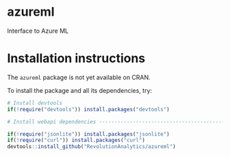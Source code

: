 # azureml
Interface to Azure ML

# Installation instructions

The `azureml` package is not yet available on CRAN.

To install the package and all its dependencies, try:

```r
# Install devtools
if(!require("devtools")) install.packages("devtools")

# Install webapi dependencies ---------------------------------------------

if(!require("jsonlite")) install.packages("jsonlite")
if(!require("curl")) install.packages("curl")
devtools::install_github("RevolutionAnalytics/azureml")
```
